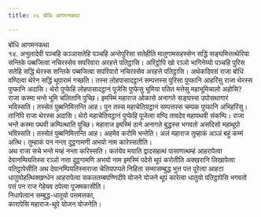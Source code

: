 ```yaml
---
title: ०६ बोधि आगमनकथा

---
```

बोधि आगमनकथा  
१४. अनुलादेवी पञ्‍चहि कञ्‍ञासतेहि पञ्‍चहि अन्तेपुरिसा सतेहीति मातुगामसहस्सेन सद्धिं सङ्घमित्तत्थेरिया सन्तिके पब्बजित्वा नचिरस्सेव सपरिवारा अरहत्ते पतिट्ठासि। अरिट्ठोपि खो रञ्‍ञो भागिनेय्यो पञ्‍चहि पुरिस सतेहि सद्धिं थेरस्स सन्तिके पब्बजित्वा सपरिवारो नचिरस्सेव अरहत्ते पतिट्ठासि। अथेकदिवसं राजा बोधिं वण्दित्वा थेरेन सद्धिं थूपारामं गच्छति। तस्स लोहपासादट्ठानं सम्पत्तस्स पुरिसा पुप्फानि आहरिंसु राजा थेरस्स पुप्फानि अदासि। थेरो पुप्फेहि लोहपासादट्ठानं पूजेसि पुप्फेसु भूमिया पतित मत्तेसु महाभूमिचालो अहोसि?  
राजा कस्मा भन्ते भूमि चलितानि पुच्छि। इमस्मिं महाराज ओकासे अनागते सङ्घस्स उपोसथागारं भविस्सति। तस्सेतं पुब्बनिमित्तन्ति आह। पुन तस्स महाचेतियट्ठानं सम्पत्तस्स चम्पक पुप्फानि अभिहरिंसु। तानिपि राजा थेरस्स अदासि। थेरो महाचेतियट्ठानं पुप्फेहि पूजेत्वा वण्दि तावदेव महापथवी संकम्पि। राजा भन्ते कस्मा पथवी कम्पित्थाति पुच्छि। महाराज इमस्मिं ठाने अनागते बुद्धस्स भगवतो असदिसो महाथूपो भविस्सति। तस्सेतं पुब्बनिमित्तन्ति आह। अहमेव करोमि भन्तेति। अलं महाराज तुम्हाकं अञ्‍ञं बहुं कम्मं अत्थि। तुम्हाकं पन नन्ता दुट्ठगामणी अभयो नाम कारेस्सतीति।  
अथ राजा सचे भन्ते मय्हं नन्ता करिस्सति। कतंयेव मयाति द्वादसहत्थं पासाणत्थम्हं आहरापेत्वा देवानम्पियतिस्स रञ्‍ञो नत्ता दुट्ठगामणि अभयो नाम इमस्मिं पदेसे थूपं करोतीति अक्खरानि लिखापेत्वा पतिट्ठापेसीति अथ देवानम्पियतिस्सराजा चेतियपप्पते निहिता सम्मासम्बुद्ध भुत्त पत्त पूरेत्वा आहटा धातुयोहत्थिक्खण्धेन आहरापेत्वा सकलतम्बपण्णिदीपे योजने योजने थूपं कारेत्वा धातुयो पतिट्ठापेसि भगवतो पत्तं पन राज गेहेयव ठपेत्वा पूजमकासीति।  
निधापेत्वान सम्बुद्ध-धातुयो पत्तमत्तका,  
कारापेसि महाराज-थूपे योजन योजनेति।  